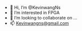 - 👋 Hi, I’m @KevinwangNs
- 👀 I’m interested in FPGA
- 💞️ I’m looking to collaborate on ...
- 📫 Kevinwangns@gmail.com

<!---
KevinwangNs/KevinwangNs is a ✨ special ✨ repository because its `README.md` (this file) appears on your GitHub profile.
You can click the Preview link to take a look at your changes.
--->

